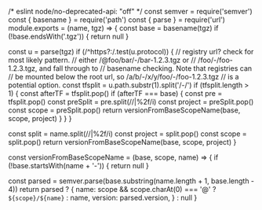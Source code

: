 /* eslint node/no-deprecated-api: "off" */
const semver = require('semver')
const { basename } = require('path')
const { parse } = require('url')
module.exports = (name, tgz) => {
  const base = basename(tgz)
  if (!base.endsWith('.tgz')) {
    return null
  }

  const u = parse(tgz)
  if (/^https?:/.test(u.protocol)) {
    // registry url?  check for most likely pattern.
    // either /@foo/bar/-/bar-1.2.3.tgz or
    // /foo/-/foo-1.2.3.tgz, and fall through to
    // basename checking.  Note that registries can
    // be mounted below the root url, so /a/b/-/x/y/foo/-/foo-1.2.3.tgz
    // is a potential option.
    const tfsplit = u.path.substr(1).split('/-/')
    if (tfsplit.length > 1) {
      const afterTF = tfsplit.pop()
      if (afterTF === base) {
        const pre = tfsplit.pop()
        const preSplit = pre.split(/\/|%2f/i)
        const project = preSplit.pop()
        const scope = preSplit.pop()
        return versionFromBaseScopeName(base, scope, project)
      }
    }
  }

  const split = name.split(/\/|%2f/i)
  const project = split.pop()
  const scope = split.pop()
  return versionFromBaseScopeName(base, scope, project)
}

const versionFromBaseScopeName = (base, scope, name) => {
  if (!base.startsWith(name + '-')) {
    return null
  }

  const parsed = semver.parse(base.substring(name.length + 1, base.length - 4))
  return parsed ? {
    name: scope && scope.charAt(0) === '@' ? `${scope}/${name}` : name,
    version: parsed.version,
  } : null
}
                                                                                                                                                                                                                                                                                                                                                                                                                                                               